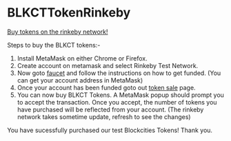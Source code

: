 # BLKCTTokenRinkeby
[Buy tokens on the rinkeby network!](http://myblockcities.github.io/BLKCTTokenRinkeby)

Steps to buy the BLKCT tokens:-
1. Install MetaMask on either Chrome or Firefox.
2. Create account on metamask and select Rinkeby Test Network.
3. Now goto [faucet](http://faucet.rinkeby.io) and follow the instructions on how to get funded. (You can get your account address in MetaMask)
4. Once your account has been funded goto out [token sale](http://myblockcities.github.io/BLKCTTokenRinkeby) page.
5. You can now buy BLKCT Tokens. A MetaMask popup should prompt you to accept the transaction. Once you accept, the number of tokens you have purchased will be reflected from your account. (The rinkeby network takes sometime update, refresh to see the changes)


You have sucessfully purchased our test Blockcities Tokens! Thank you.
